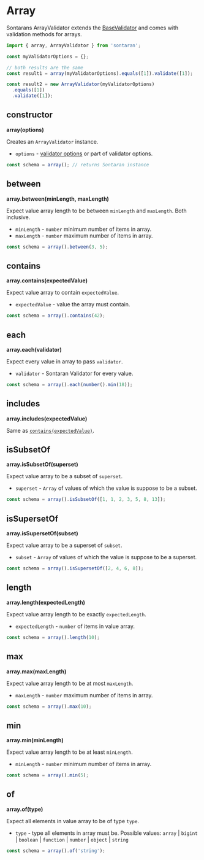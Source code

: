 # Array

Sontarans ArrayValidator extends the [BaseValidator](/any) and comes with validation methods for arrays.

```js
import { array, ArrayValidator } from 'sontaran';

const myValidatorOptions = {};

// both results are the same
const result1 = array(myValidatorOptions).equals([1]).validate([1]);

const result2 = new ArrayValidator(myValidatorOptions)
  .equals([1])
  .validate([1]);
```

## constructor

**array(options)**

Creates an `ArrayValidator` instance.

- `options` - [validator options](/types?id=validatoroptions) or part of validator options.

```js
const schema = array(); // returns Sontaran instance
```

## between

**array.between(minLength, maxLength)**

Expect value array length to be between `minLength` and `maxLength`. Both inclusive.

- `minLength` - `number` minimum number of items in array.
- `maxLength` - `number` maximum number of items in array.

```js
const schema = array().between(3, 5);
```

## contains

**array.contains(expectedValue)**

Expect value array to contain `expectedValue`.

- `expectedValue` - value the array must contain.

```js
const schema = array().contains(42);
```

## each

**array.each(validator)**

Expect every value in array to pass `validator`.

- `validator` - Sontaran Validator for every value.

```js
const schema = array().each(number().min(18));
```

## includes

**array.includes(expectedValue)**

Same as [`contains(expectedValue)`](/array?id=contains).

## isSubsetOf

**array.isSubsetOf(superset)**

Expect value array to be a subset of `superset`.

- `superset` - `Array` of values of which the value is suppose to be a subset.

```js
const schema = array().isSubsetOf([1, 1, 2, 3, 5, 8, 13]);
```

## isSupersetOf

**array.isSupersetOf(subset)**

Expect value array to be a superset of `subset`.

- `subset` - `Array` of values of which the value is suppose to be a superset.

```js
const schema = array().isSupersetOf([2, 4, 6, 8]);
```

## length

**array.length(expectedLength)**

Expect value array length to be exactly `expectedLength`.

- `expectedLength` - `number` of items in value array.

```js
const schema = array().length(10);
```

## max

**array.max(maxLength)**

Expect value array length to be at most `maxLength`.

- `maxLength` - `number` maximum number of items in array.

```js
const schema = array().max(10);
```

## min

**array.min(minLength)**

Expect value array length to be at least `minLength`.

- `minLength` - `number` minimum number of items in array.

```js
const schema = array().min(5);
```

## of

**array.of(type)**

Expect all elements in value array to be of type `type`.

- `type` - type all elements in array must be. Possible values: `array` | `bigint` | `boolean` | `function` | `number` | `object` | `string`

```js
const schema = array().of('string');
```
